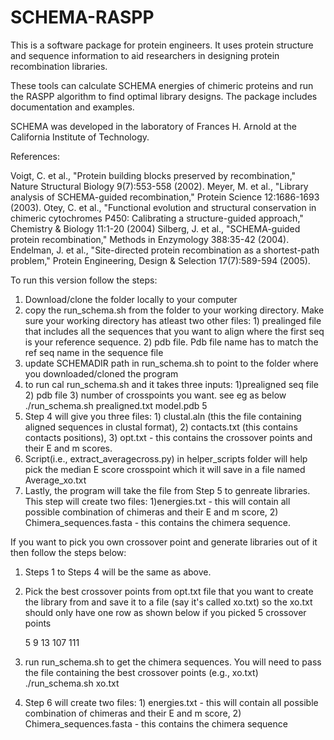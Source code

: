 SCHEMA-RASPP
============

This is a software package for protein engineers. It uses protein structure and sequence information to aid researchers in designing protein recombination libraries.

These tools can calculate SCHEMA energies of chimeric proteins and run the RASPP algorithm to find optimal library designs. The package includes documentation and examples. 

SCHEMA was developed in the laboratory of Frances H. Arnold at the California Institute of Technology.

References:

Voigt, C. et al., "Protein building blocks preserved by recombination," Nature Structural Biology 9(7):553-558 (2002).
Meyer, M. et al., "Library analysis of SCHEMA-guided recombination," Protein Science 12:1686-1693 (2003).
Otey, C. et al., "Functional evolution and structural conservation in chimeric cytochromes P450: Calibrating a structure-guided approach," Chemistry & Biology 11:1-20 (2004)
Silberg, J. et al., "SCHEMA-guided protein recombination," Methods in Enzymology 388:35-42 (2004).
Endelman, J. et al., "Site-directed protein recombination as a shortest-path problem," Protein Engineering, Design & Selection 17(7):589-594 (2005).


To run this version follow the steps:
1) Download/clone the folder locally to your computer
2) copy the run_schema.sh from the folder to your working directory. Make sure your working directory has atleast two other files: 1) prealinged file that includes all the sequences that you want to align where the first seq is your reference sequence. 2) pdb file. Pdb file name has to match the ref seq name in the sequence file
3) update SCHEMADIR path in run_schema.sh to point to the folder where you downloaded/cloned the program
4) to run cal run_schema.sh and it takes three inputs: 1)prealigned seq file 2) pdb file 3) number of crosspoints you want. see eg as below
     ./run_schema.sh prealigned.txt model.pdb 5
4) Step 4 will give you three files: 1) clustal.aln (this the file containing aligned sequences in clustal format), 2) contacts.txt (this contains contacts positions), 3) opt.txt - this contains the crossover points and their E and m scores. 
5) Script(i.e., extract_averagecross.py) in helper_scripts folder will help pick the median E score crosspoint which it will save in a file named Average_xo.txt 
6) Lastly, the program will take the file from Step 5 to genreate libraries. This step will create two files: 1)energies.txt - this will contain all possible combination of chimeras and their E and m score, 2) Chimera_sequences.fasta - this contains the chimera sequence.

If you want to pick you own crossover point and generate libraries out of it then follow the steps below:
1) Steps 1 to Steps 4 will be the same as above.
2) Pick the best crossover points from opt.txt file that you want to create the library from and save it to a file (say it's called xo.txt) so the xo.txt should only have one row as shown below if you picked 5 crossover points

    5 9 13 107 111
    
3) run run_schema.sh to get the chimera sequences. You will need to pass the file containing the best crossover points (e.g., xo.txt)
    ./run_schema.sh xo.txt
4) Step 6 will create two files: 1) energies.txt - this will contain all possible combination of chimeras and their E and m score, 2) Chimera_sequences.fasta - this contains the chimera sequence
